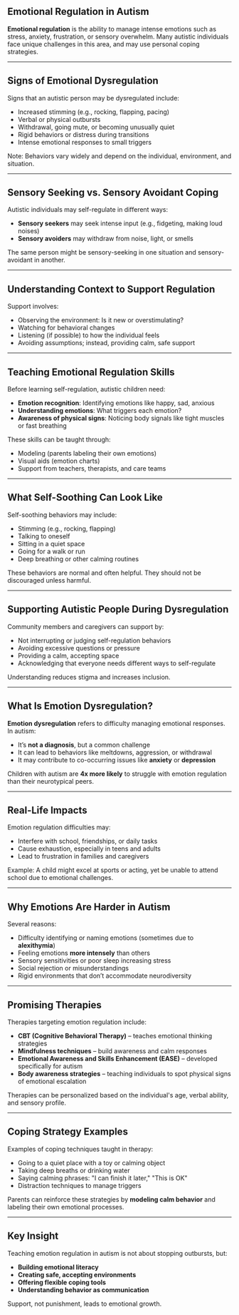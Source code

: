 ## Emotional Regulation in Autism

**Emotional regulation** is the ability to manage intense emotions such as stress, anxiety, frustration, or sensory overwhelm. Many autistic individuals face unique challenges in this area, and may use personal coping strategies.

---

## Signs of Emotional Dysregulation

Signs that an autistic person may be dysregulated include:

- Increased stimming (e.g., rocking, flapping, pacing)
- Verbal or physical outbursts
- Withdrawal, going mute, or becoming unusually quiet
- Rigid behaviors or distress during transitions
- Intense emotional responses to small triggers

Note: Behaviors vary widely and depend on the individual, environment, and situation.

---

## Sensory Seeking vs. Sensory Avoidant Coping

Autistic individuals may self-regulate in different ways:

- **Sensory seekers** may seek intense input (e.g., fidgeting, making loud noises)
- **Sensory avoiders** may withdraw from noise, light, or smells

The same person might be sensory-seeking in one situation and sensory-avoidant in another.

---

## Understanding Context to Support Regulation

Support involves:

- Observing the environment: Is it new or overstimulating?
- Watching for behavioral changes
- Listening (if possible) to how the individual feels
- Avoiding assumptions; instead, providing calm, safe support

---

## Teaching Emotional Regulation Skills

Before learning self-regulation, autistic children need:

- **Emotion recognition**: Identifying emotions like happy, sad, anxious
- **Understanding emotions**: What triggers each emotion?
- **Awareness of physical signs**: Noticing body signals like tight muscles or fast breathing

These skills can be taught through:

- Modeling (parents labeling their own emotions)
- Visual aids (emotion charts)
- Support from teachers, therapists, and care teams

---

## What Self-Soothing Can Look Like

Self-soothing behaviors may include:

- Stimming (e.g., rocking, flapping)
- Talking to oneself
- Sitting in a quiet space
- Going for a walk or run
- Deep breathing or other calming routines

These behaviors are normal and often helpful. They should not be discouraged unless harmful.

---

## Supporting Autistic People During Dysregulation

Community members and caregivers can support by:

- Not interrupting or judging self-regulation behaviors
- Avoiding excessive questions or pressure
- Providing a calm, accepting space
- Acknowledging that everyone needs different ways to self-regulate

Understanding reduces stigma and increases inclusion.

---

## What Is Emotion Dysregulation?

**Emotion dysregulation** refers to difficulty managing emotional responses. In autism:

- It’s **not a diagnosis**, but a common challenge
- It can lead to behaviors like meltdowns, aggression, or withdrawal
- It may contribute to co-occurring issues like **anxiety** or **depression**

Children with autism are **4x more likely** to struggle with emotion regulation than their neurotypical peers.

---

## Real-Life Impacts

Emotion regulation difficulties may:

- Interfere with school, friendships, or daily tasks
- Cause exhaustion, especially in teens and adults
- Lead to frustration in families and caregivers

Example: A child might excel at sports or acting, yet be unable to attend school due to emotional challenges.

---

## Why Emotions Are Harder in Autism

Several reasons:

- Difficulty identifying or naming emotions (sometimes due to **alexithymia**)  
- Feeling emotions **more intensely** than others  
- Sensory sensitivities or poor sleep increasing stress  
- Social rejection or misunderstandings  
- Rigid environments that don’t accommodate neurodiversity

---

## Promising Therapies

Therapies targeting emotion regulation include:

- **CBT (Cognitive Behavioral Therapy)** – teaches emotional thinking strategies
- **Mindfulness techniques** – build awareness and calm responses
- **Emotional Awareness and Skills Enhancement (EASE)** – developed specifically for autism
- **Body awareness strategies** – teaching individuals to spot physical signs of emotional escalation

Therapies can be personalized based on the individual's age, verbal ability, and sensory profile.

---

## Coping Strategy Examples

Examples of coping techniques taught in therapy:

- Going to a quiet place with a toy or calming object  
- Taking deep breaths or drinking water  
- Saying calming phrases: "I can finish it later," "This is OK"  
- Distraction techniques to manage triggers

Parents can reinforce these strategies by **modeling calm behavior** and labeling their own emotional processes.

---

## Key Insight

Teaching emotion regulation in autism is not about stopping outbursts, but:

- **Building emotional literacy**  
- **Creating safe, accepting environments**  
- **Offering flexible coping tools**  
- **Understanding behavior as communication**

Support, not punishment, leads to emotional growth.

